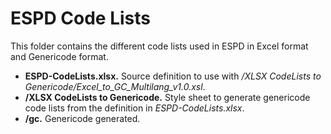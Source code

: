 # ESPD Code Lists
This folder contains the different code lists used in ESPD in Excel format and Genericode format.

* **ESPD-CodeLists.xlsx.** Source definition to use with _/XLSX CodeLists to Genericode/Excel_to_GC_Multilang_v1.0.xsl_.
* **/XLSX CodeLists to Genericode.** Style sheet to generate genericode code lists from the definition in _ESPD-CodeLists.xlsx_.
* **/gc.** Genericode generated. 
